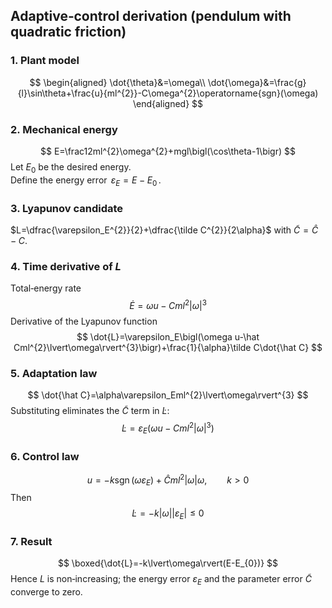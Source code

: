 
## Adaptive‑control derivation (pendulum with quadratic friction)

### 1. Plant model
$$
\begin{aligned}
\dot{\theta}&=\omega\\
\dot{\omega}&=\frac{g}{l}\sin\theta+\frac{u}{ml^{2}}-C\omega^{2}\operatorname{sgn}(\omega)
\end{aligned}
$$

### 2. Mechanical energy  
$$
E=\frac12ml^{2}\omega^{2}+mgl\bigl(\cos\theta-1\bigr)
$$
Let $E_{0}$ be the desired energy.  
Define the energy error $\,\varepsilon_E=E-E_{0}\,$.

### 3. Lyapunov candidate  
$L=\dfrac{\varepsilon_E^{2}}{2}+\dfrac{\tilde C^{2}}{2\alpha}$ with $\tilde C=\hat C-C$.

### 4. Time derivative of $L$
Total‑energy rate  
$$
\dot{E}=\omega u-Cml^{2}\lvert\omega\rvert^{3}
$$
Derivative of the Lyapunov function  
$$
\dot{L}=\varepsilon_E\bigl(\omega u-\hat Cml^{2}\lvert\omega\rvert^{3}\bigr)+\frac{1}{\alpha}\tilde C\dot{\hat C}
$$

### 5. Adaptation law  
$$
\dot{\hat C}=\alpha\varepsilon_Eml^{2}\lvert\omega\rvert^{3}
$$
Substituting eliminates the $\tilde C$ term in $\dot L$:
$$
\dot{L}=\varepsilon_E\bigl(\omega u-Cml^{2}\lvert\omega\rvert^{3}\bigr)
$$

### 6. Control law  
$$
u=-k\operatorname{sgn}(\omega\varepsilon_E)+\hat Cml^{2}\lvert\omega\rvert\omega,\qquad k>0
$$
Then
$$
\dot{L}=-k\lvert\omega\rvert\lvert\varepsilon_E\rvert\le0
$$

### 7. Result  
$$
\boxed{\dot{L}=-k\lvert\omega\rvert(E-E_{0})}
$$
Hence $L$ is non‑increasing; the energy error $\varepsilon_E$ and the parameter error $\tilde C$ converge to zero.